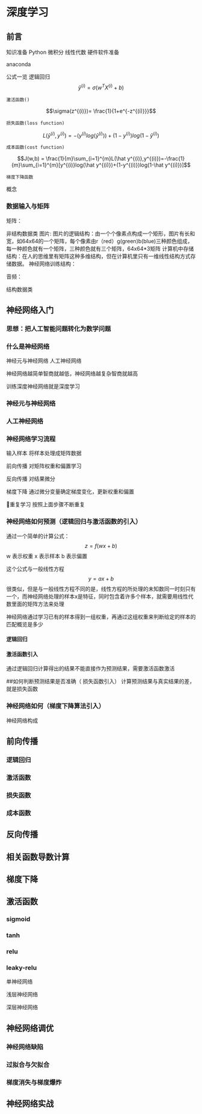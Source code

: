# 深度学习

## 前言
知识准备
    Python
    微积分
    线性代数
硬件软件准备

anaconda

公式一览
    逻辑回归 
    $$\hat y^{(i)}=\sigma(w^TX^{(i)}+b)$$


    激活函数()
$$\sigma(z^{(i)})= \frac{1}{1+e^{-z^{(i)}}}$$

    损失函数(loss function)
$$L(\hat y^{(i)}, y^{(i)})= -(y^{(i)}log(\hat y^{(i)})) + (1-y^{(i)})log(1-\hat y^{(i)})$$
    
    
    成本函数(cost function)
$$J(w,b) = \frac{1}{m}\sum_{i=1}^{m}L(\hat y^{(i)},y^{(i)})=-\frac{1}{m}\sum_{i=1}^{m}[y^{(i)}log(\hat y^{(i)})+(1-y^{(i)})log(1-\hat y^{(i)})]$$


    梯度下降函数
        
    
    
概念

### 数据输入与矩阵

矩阵：

非结构数据类
图片:
图片的逻辑结构：由一个个像素点构成一个矩形，图片有长和宽，如64x64的一个矩阵，每个像素由r（red）g(green)b(blue)三种颜色组成，每一种颜色就有一个矩阵，三种颜色就有三个矩阵，64x64*3矩阵
计算机中存储结构：在人的思维里有矩阵这种多维结构，但在计算机里只有一维线性结构方式存储数据。
神经网络训练结构：

音频：

结构数据类


## 神经网络入门
### 思想：把人工智能问题转化为数学问题

### 什么是神经网络

神经元与神经网络
人工神经网络

神经网络越简单智商就越低，神经网络越复杂智商就越高


训练深度神经网络就是深度学习

### 神经元与神经网络

### 人工神经网络

### 神经网络学习流程
输入样本
将样本处理成矩阵数据

前向传播
对矩阵权重和偏置学习

反向传播
对结果微分

梯度下降
通过微分变量确定梯度变化，更新权重和偏置

重复学习
按照上面步骤不断重复

### 神经网络如何预测（逻辑回归与激活函数的引入）

通过一个简单的计算公式：$$z = f(wx+b)$$
w 表示权重
x 表示样本
b 表示偏置

这个公式与一般线性方程 $$ y = ax+b$$很类似，但是与一般线性方程不同的是，线性方程的所处理的未知数同一时刻只有一个，而神经网络处理的样本x是特征，同时包含着许多个样本，就需要用线性代数里面的矩阵方法来处理


神经网络通过学习已有的样本得到一组权重，再通过这组权重来判断给定的样本的匹配概览是多少

#### 逻辑回归

#### 激活函数引入

通过逻辑回归计算得出的结果不能直接作为预测结果，需要激活函数激活

##如何判断预测结果是否准确（ 损失函数引入）
计算预测结果与真实结果的差，就是损失函数


### 神经网络如何（梯度下降算法引入）




神经网络构成

## 前向传播
### 逻辑回归
### 激活函数
### 损失函数
### 成本函数

## 反向传播

## 相关函数导数计算

## 梯度下降

## 激活函数
### sigmoid
### tanh
### relu
### leaky-relu


单神经网络


浅层神经网络

深层神经网络





## 神经网络调优
### 神经网络缺陷
### 过拟合与欠拟合
### 梯度消失与梯度爆炸



## 神经网络实战